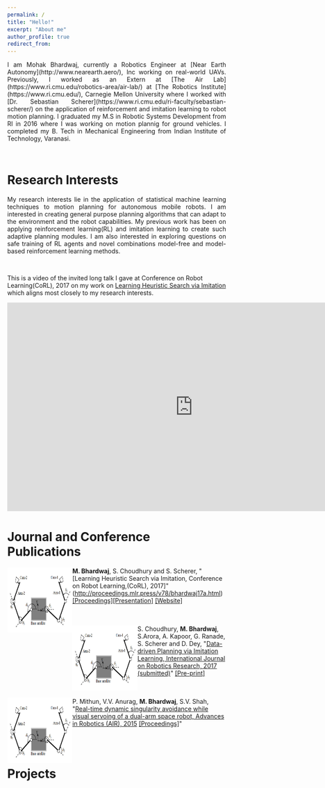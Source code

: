 ```yaml
---
permalink: /
title: "Hello!"
excerpt: "About me"
author_profile: true
redirect_from: 
---
```

<p align="justify"> 
I am Mohak Bhardwaj, currently a Robotics Engineer at [Near Earth Autonomy](http://www.nearearth.aero/), Inc working on real-world UAVs. Previously, I worked as an Extern at [The Air Lab](https://www.ri.cmu.edu/robotics-area/air-lab/) at [The Robotics Institute](https://www.ri.cmu.edu/), Carnegie Mellon University where I worked with [Dr. Sebastian Scherer](https://www.ri.cmu.edu/ri-faculty/sebastian-scherer/) on the application of reinforcement and imitation learning to robot motion planning. I graduated my M.S in Robotic Systems Development from RI in 2016 where I was working on motion plannig for ground vehicles. I completed my B. Tech in Mechanical Engineering from Indian Institute of Technology, Varanasi.
</p>
<br>

Research Interests
======
<p align="justify">
My research interests lie in the application of statistical machine learning techniques to motion planning for autonomous mobile robots. I am interested in creating general purpose planning algorithms that can adapt to the environment and the robot capabilities. My previous work has been on applying reinforcement learning(RL) and imitation learning to create such adaptive planning modules. I am also interested in exploring questions on safe training of RL agents and novel combinations model-free and model-based reinforcement learning methods.
</p>     
<br>

This is a video of the invited long talk I gave at Conference on Robot Learning(CoRL), 2017 on my work on [Learning Heuristic Search via Imitation](https://mohakbhardwaj.github.io/SaIL/) which aligns most closely to my research interests.
<iframe width="854" height="480" src="https://www.youtube.com/embed/OFmWo36N98U" frameborder="0" gesture="media" allow="encrypted-media" allowfullscreen></iframe>
<br>

Journal and Conference Publications
======

<img src="images/visual_servoing.png" alt="" width="150" height="150" align="left"> **M. Bhardwaj**, S. Choudhury and S. Scherer, "[Learning Heuristic Search via Imitation, Conference on Robot  Learning,(CoRL), 2017]"(http://proceedings.mlr.press/v78/bhardwaj17a.html) [[Proceedings]](http://proceedings.mlr.press/v78/bhardwaj17a/bhardwaj17a.pdf)[[Presentation]](../files/corl_ppt.pdf) [[Website]](https://goo.gl/YXkQAC)
 <br>
 <br>
 <br>

<img src="images/visual_servoing.png" alt="" width="150" height="150" align="left"> S. Choudhury, **M. Bhardwaj**, S.Arora, A. Kapoor, G. Ranade, S. Scherer and D. Dey, "[Data-driven Planning via Imitation Learning, International Journal on Robotics Research, 2017 (submitted)](https://arxiv.org/pdf/1711.06391.pdf)" [[Pre-print]](https://arxiv.org/abs/1711.06391)
  <br>
  <br>
  <br>

<img src="images/visual_servoing.png" alt="" width="150" height="150" align="left"> P. Mithun, V.V. Anurag, **M. Bhardwaj**, S.V. Shah, "[Real-time dynamic singularity avoidance while visual servoing of a dual-arm space robot, Advances in Robotics (AIR), 2015](http://delivery.acm.org/10.1145/2790000/2783480/a31-mithun.pdf?ip=128.2.176.221&id=2783480&acc=ACTIVE%20SERVICE&key=A792924B58C015C1%2E5A12BE0369099858%2E4D4702B0C3E38B35%2E4D4702B0C3E38B35&CFID=835725440&CFTOKEN=93115672&__acm__=1512100245_b4011bd3addc9630e032a7b5751e9162) [[Proceedings]](https://dl.acm.org/citation.cfm?id=2783480)" 
  <br>
  <br>
  <br>
<br>

Projects
======




